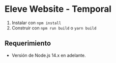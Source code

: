 # Eleve Website - Temporal


1. Instalar con `npm install`
2. Construir con `npm run build` o `yarn build`


## Requerimiento
- Versión de Node.js 14.x en adelante.
